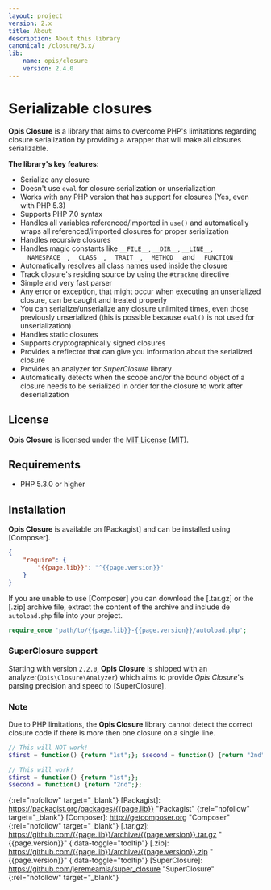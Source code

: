 ```yaml
---
layout: project
version: 2.x
title: About
description: About this library
canonical: /closure/3.x/
lib: 
    name: opis/closure
    version: 2.4.0
---
```

# Serializable closures

**Opis Closure**  is a library that aims to overcome PHP's limitations 
regarding closure serialization by providing a wrapper that will make all closures serializable. 

**The library's key features:**

- Serialize any closure
- Doesn't use `eval` for closure serialization or unserialization
- Works with any PHP version that has support for closures (Yes, even with PHP 5.3)
- Supports PHP 7.0 syntax
- Handles all variables referenced/imported in `use()` and automatically wraps all referenced/imported closures for proper serialization
- Handles recursive closures
- Handles magic constants like `__FILE__`, `__DIR__`, `__LINE__`, `__NAMESPACE__`, `__CLASS__`, `__TRAIT__`, `__METHOD__` and `__FUNCTION__`
- Automatically resolves all class names used inside the closure
- Track closure's residing source by using the `#trackme` directive
- Simple and very fast parser
- Any error or exception, that might occur when executing an unserialized closure, can be caught and treated properly
- You can serialize/unserialize any closure unlimited times, even those previously unserialized (this is possible because `eval()` is not used for unserialization)
- Handles static closures
- Supports cryptographically signed closures
- Provides a reflector that can give you information about the serialized closure
- Provides an analyzer for *SuperClosure* library
- Automatically detects when the scope and/or the bound object of a closure needs to be serialized in order for the closure to work after deserialization

## License
**Opis Closure** is licensed under the [MIT License (MIT)][mit_license].

## Requirements
* PHP 5.3.0 or higher

## Installation

**Opis Closure** is available on [Packagist] and can be installed using [Composer]. 

```json
{
    "require": {
        "{{page.lib}}": "^{{page.version}}"
    }
}
```

If you are unable to use [Composer] you can download the [.tar.gz] or the [.zip]
archive file, extract the content of the archive and include de `autoload.php` file into your project. 

```php
require_once 'path/to/{{page.lib}}-{{page.version}}/autoload.php';
```

### SuperClosure support 

Starting with version `2.2.0`, **Opis Closure** is shipped with an analyzer(`Opis\Closure\Analyzer`) which 
aims to provide *Opis Closure*'s parsing precision and speed to [SuperClosure]. 

### Note

Due to PHP limitations, the **Opis Closure** library cannot detect the 
correct closure code if there is more then one closure on a single line. 

```php
// This will NOT work!
$first = function() {return "1st";}; $second = function() {return "2nd";};

// This will work!
$first = function() {return "1st";};
$second = function() {return "2nd";};
```

[mit_license]: http://opensource.org/licenses/MIT "Project license" 
{:rel="nofollow" target="_blank"}
[Packagist]: https://packagist.org/packages/{{page.lib}} "Packagist" 
{:rel="nofollow" target="_blank"}
[Composer]: http://getcomposer.org "Composer" 
{:rel="nofollow" target="_blank"}
[.tar.gz]: https://github.com/{{page.lib}}/archive/{{page.version}}.tar.gz "{{page.version}}" 
{:data-toggle="tooltip"}
[.zip]: https://github.com/{{page.lib}}/archive/{{page.version}}.zip "{{page.version}}" 
{:data-toggle="tooltip"}
[SuperClosure]: https://github.com/jeremeamia/super_closure "SuperClosure" 
{:rel="nofollow" target="_blank"}